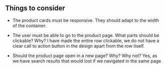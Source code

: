 ## Things to consider

- The product cards must be responsive. They should adapt to the width of the container.

- The user must be able to go to the product page. What parts should be clickable? Why?
I have made the entire row clickable, we do not have a clear call to action button in the design apart from the row itself.

- Should the product page open in a new page? Why? Why not?
Yes, as we have search results that would lost if we navigated in the same page